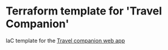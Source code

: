 # Terraform template for 'Travel Companion'

IaC template for the [Travel companion web app](https://github.com/Hevsy/Travel-Companion)